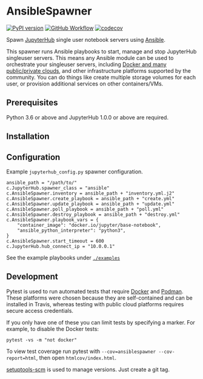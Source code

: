 # AnsibleSpawner

[![PyPI version](https://badge.fury.io/py/ansiblespawner.svg)](https://pypi.org/project/ansiblespawner/)
[![GitHub Workflow](https://github.com/manics/jupyterhub-ansiblespawner/workflows/Build/badge.svg?branch=main&event=push)](https://github.com/manics/jupyterhub-ansiblespawner/actions)
[![codecov](https://codecov.io/gh/manics/jupyterhub-ansiblespawner/branch/main/graph/badge.svg)](https://codecov.io/gh/manics/jupyterhub-ansiblespawner)

Spawn [JupyterHub](https://github.com/jupyterhub/jupyterhub) single user notebook servers using [Ansible](https://www.ansible.com/).

This spawner runs Ansible playbooks to start, manage and stop JupyterHub singleuser servers.
This means any Ansible module can be used to orchestrate your singleuser servers, including [Docker and many public/private clouds](https://docs.ansible.com/ansible/2.9/modules/list_of_cloud_modules.html), and other infrastructure platforms supported by the community.
You can do things like create multiple storage volumes for each user, or provision additional services on other containers/VMs.

## Prerequisites

Python 3.6 or above and JupyterHub 1.0.0 or above are required.

## Installation

## Configuration

Example `jupyterhub_config.py` spawner configuration.

```
ansible_path = "/path/to/"
c.JupyterHub.spawner_class = "ansible"
c.AnsibleSpawner.inventory = ansible_path + "inventory.yml.j2"
c.AnsibleSpawner.create_playbook = ansible_path + "create.yml"
c.AnsibleSpawner.update_playbook = ansible_path + "update.yml"
c.AnsibleSpawner.poll_playbook = ansible_path + "poll.yml"
c.AnsibleSpawner.destroy_playbook = ansible_path + "destroy.yml"
c.AnsibleSpawner.playbook_vars = {
    "container_image": "docker.io/jupyter/base-notebook",
    "ansible_python_interpreter": "python3",
}
c.AnsibleSpawner.start_timeout = 600
c.JupyterHub.hub_connect_ip = "10.0.0.1"
```

See the example playbooks under [`./examples`](./examples)

## Development

Pytest is used to run automated tests that require [Docker](https://www.docker.com/) and [Podman](https://podman.io/).
These platforms were chosen because they are self-contained and can be installed in Travis, whereas testing with public cloud platforms requires secure access credentials.

If you only have one of these you can limit tests by specifying a marker.
For example, to disable the Docker tests:

    pytest -vs -m "not docker"

To view test coverage run pytest with `--cov=ansiblespawner --cov-report=html`, then open `htmlcov/index.html`.

[setuptools-scm](https://pypi.org/project/setuptools-scm/) is used to manage versions.
Just create a git tag.
